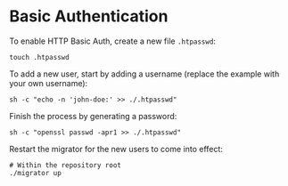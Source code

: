 # Basic Authentication

To enable HTTP Basic Auth, create a new file `.htpasswd`:

```shell
touch .htpasswd
```

To add a new user, start by adding a username (replace the example with your own username):
```shell
sh -c "echo -n 'john-doe:' >> ./.htpasswd"
```

Finish the process by generating a password:
```shell
sh -c "openssl passwd -apr1 >> ./.htpasswd"
```

Restart the migrator for the new users to come into effect:
```shell
# Within the repository root
./migrator up
```
